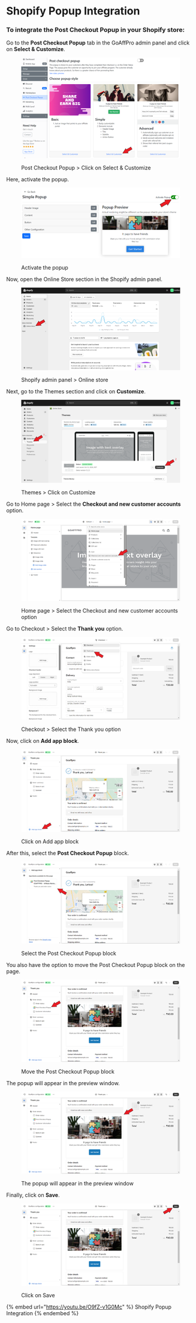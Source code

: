 # Shopify Popup Integration

### To integrate the Post Checkout Popup in your Shopify store:

Go to the **Post Checkout Popup** tab in the GoAffPro admin panel and click on **Select & Customize**.

<figure><img src="../../.gitbook/assets/Screenshot 2024-09-09 2130524.png" alt=""><figcaption><p>Post Checkout Popup > Click on Select &#x26; Customize</p></figcaption></figure>

Here, activate the popup.&#x20;

<figure><img src="../../.gitbook/assets/Screenshot 2024-09-09 2303755.png" alt=""><figcaption><p>Activate the popup</p></figcaption></figure>

Now, open the Online Store section in the Shopify admin panel.

<figure><img src="../../.gitbook/assets/Screenshot 2024-09-09 204023.png" alt=""><figcaption><p>Shopify admin panel > Online store</p></figcaption></figure>

Next, go to the Themes section and click on **Customize**.

<figure><img src="../../.gitbook/assets/Screenshot 2024-09-09 204059.png" alt=""><figcaption><p>Themes > Click on Customize</p></figcaption></figure>

Go to Home page > Select the **Checkout and new customer accounts** option.

<figure><img src="../../.gitbook/assets/Screenshot 2024-09-09 204201.png" alt=""><figcaption><p>Home page > Select the Checkout and new customer accounts option</p></figcaption></figure>

Go to Checkout > Select the **Thank you** option.&#x20;

<figure><img src="../../.gitbook/assets/Screenshot 2024-09-09 204639.png" alt=""><figcaption><p>Checkout > Select the Thank you option</p></figcaption></figure>

Now, click on **Add app block**.&#x20;

<figure><img src="../../.gitbook/assets/Screenshot 2024-09-09 204713.png" alt=""><figcaption><p>Click on Add app block</p></figcaption></figure>

After this, select the **Post Checkout Popup** block.

<figure><img src="../../.gitbook/assets/Screenshot 2024-09-09 2034729.png" alt=""><figcaption><p>Select the Post Checkout Popup block</p></figcaption></figure>

You also have the option to move the Post Checkout Popup block on the page.&#x20;

<figure><img src="../../.gitbook/assets/Screenshot 2024-09-09 204810.png" alt=""><figcaption><p>Move the Post Checkout Popup block</p></figcaption></figure>

The popup will appear in the preview window.

<figure><img src="../../.gitbook/assets/Screenshot 2024-09-09 2048310.png" alt=""><figcaption><p>The popup will appear in the preview window</p></figcaption></figure>

Finally, click on **Save**.&#x20;

<figure><img src="../../.gitbook/assets/Screenshot 2024-09-09 204810 (1).png" alt=""><figcaption><p>Click on Save</p></figcaption></figure>

{% embed url="https://youtu.be/O9fZ-v1G0Mc" %}
Shopify Popup Integration
{% endembed %}
